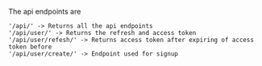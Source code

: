The api endpoints are

    '/api/' -> Returns all the api endpoints
    '/api/user/' -> Returns the refresh and access token
    '/api/user/refesh/' -> Returns access token after expiring of access token before
    '/api/user/create/' -> Endpoint used for signup